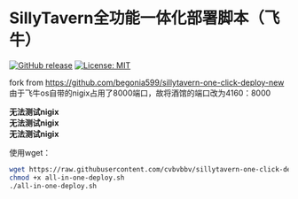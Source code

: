 # SillyTavern全功能一体化部署脚本（飞牛）

[![GitHub release](https://img.shields.io/github/release/begonia599/sillytavern-one-click-deploy-new.svg)](https://github.com/begonia599/sillytavern-one-click-deploy-new/releases)
[![License: MIT](https://img.shields.io/badge/License-MIT-yellow.svg)](https://opensource.org/licenses/MIT)

fork from https://github.com/begonia599/sillytavern-one-click-deploy-new  
由于飞牛os自带的nigix占用了8000端口，故将酒馆的端口改为4160：8000

**无法测试nigix**  
**无法测试nigix**  
**无法测试nigix**  

使用wget：

```bash
wget https://raw.githubusercontent.com/cvbvbbv/sillytavern-one-click-deploy-new/main/all-in-one-deploy.sh
chmod +x all-in-one-deploy.sh
./all-in-one-deploy.sh
```
